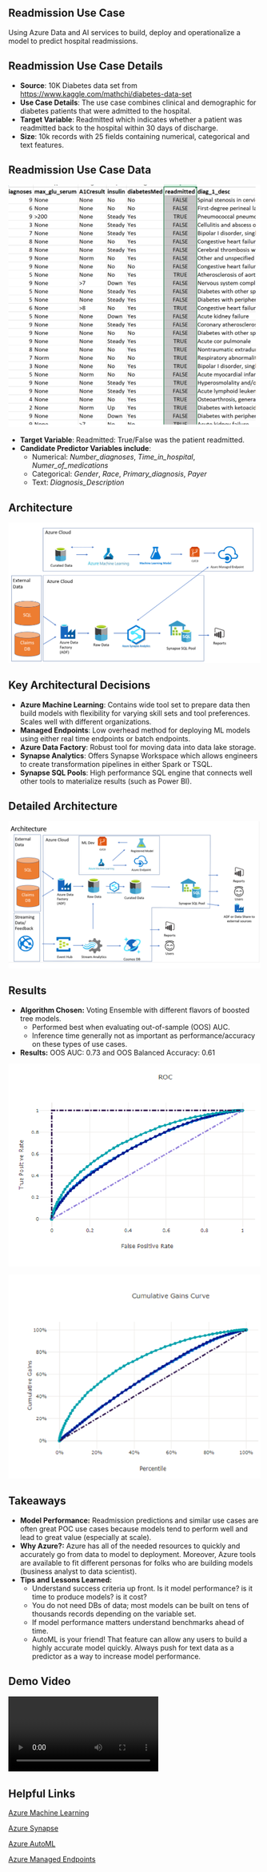 ## Readmission Use Case

Using Azure Data and AI services to build, deploy and operationalize a model to predict hospital readmissions.


## Readmission Use Case Details

* **Source**: 10K Diabetes data set from https://www.kaggle.com/mathchi/diabetes-data-set
* **Use Case Details**: The use case combines clinical and demographic for diabetes patients that were admitted to the hospital. 
* **Target Variable**: Readmitted which indicates whether a patient was readmitted back to the hospital within 30 days of discharge.
* **Size**: 10k records with 25 fields containing numerical, categorical and text features.


## Readmission Use Case Data

![Screenshot](img/dataset.png)

* **Target Variable**: Readmitted: True/False was the patient readmitted.
* **Candidate Predictor Variables include**:
	- Numerical: *Number_diagnoses*, *Time_in_hospital*, *Numer_of_medications*
	- Categorical: *Gender*, *Race*, *Primary_diagnosis*, *Payer*
	- Text: *Diagnosis_Description*


## Architecture

![Screenshot](img/simplearch.png)


## Key Architectural Decisions

* **Azure Machine Learning**: Contains wide tool set to prepare data then build models with flexibility for varying skill sets and tool preferences. Scales well with different organizations.
* **Managed Endpoints**: Low overhead method for deploying ML models using either real time endpoints or batch endpoints.
* **Azure Data Factory**: Robust tool for moving data into data lake storage.
* **Synapse Analytics**: Offers Synapse Workspace which allows engineers to create transformation pipelines in either Spark or TSQL.
* **Synapse SQL Pools**: High performance SQL engine that connects well other tools to materialize results (such as Power BI).

## Detailed Architecture

![Screenshot](img/detailedarch.png)

## Results

* **Algorithm Chosen:** Voting Ensemble with different flavors of boosted tree models.
	- Performed best when evaluating out-of-sample (OOS) AUC.
	- Inference time generally not as important as performance/accuracy on these types of use cases.
* **Results:** OOS AUC: 0.73 and OOS Balanced Accuracy: 0.61

![Screenshot](img/roc.png)

![Screenshot](img/cumgains.png)

## Takeaways

* **Model Performance:** Readmission predictions and similar use cases are often great POC use cases because models tend to perform well and lead to great value (especially at scale).
* **Why Azure?:** Azure has all of the needed resources to quickly and accurately go from data to model to deployment. Moreover, Azure tools are available to fit different personas for folks who are building models (business analyst to data scientist).
* **Tips and Lessons Learned:**
	- Understand success criteria up front. Is it model performance? is it time to produce models? is it cost?
	- You do not need DBs of data; most models can be built on tens of thousands records depending on the variable set.
	- If model performance matters understand benchmarks ahead of time.
	- AutoML is your friend! That feature can allow any users to build a highly accurate model quickly. Always push for text data as a predictor as a way to increase model performance.

## Demo Video

![type:video](videos/azureml_demo.mp4)

## Helpful Links

[Azure Machine Learning]("https://docs.microsoft.com/en-us/azure/machine-learning/")

[Azure Synapse]("https://docs.microsoft.com/en-us/azure/synapse-analytics/")

[Azure AutoML]("https://docs.microsoft.com/en-us/azure/machine-learning/concept-automated-ml")

[Azure Managed Endpoints]("https://docs.microsoft.com/en-us/azure/machine-learning/how-to-deploy-managed-online-endpoints")



